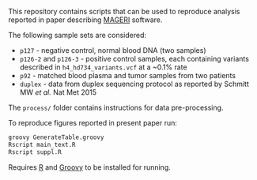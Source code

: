 This repository contains scripts that can be used to reproduce analysis reported in paper describing [MAGERI](https://github.com/mikessh/mageri) software.

The following sample sets are considered:

* ``p127`` - negative control, normal blood DNA (two samples)
* ``p126-2`` and ``p126-3`` - positive control samples, each containing variants described in ``h4_hd734_variants.vcf`` at a ~0.1% rate
* ``p92`` - matched blood plasma and tumor samples from two patients
* ``duplex`` - data from duplex sequencing protocol as reported by Schmitt MW *et al.* Nat Met 2015

The ``process/`` folder contains instructions for data pre-processing.

To reproduce figures reported in present paper run:

```bash
groovy GenerateTable.groovy
Rscript main_text.R
Rscript suppl.R
```

Requires [R](https://www.r-project.org/) and [Groovy](http://www.groovy-lang.org/) to be installed for running.